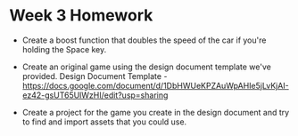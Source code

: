 # Week 3 Homework
- Create a boost function that doubles the speed of the car if you're holding the Space key.

- Create an original game using the design document template we've provided.
Design Document Template - https://docs.google.com/document/d/1DbHWUeKPZAuWpAHIe5jLvKjAI-ez42-gsUT65UlWzHI/edit?usp=sharing

- Create a project for the game you create in the design document and try to find and import assets that you could use.
